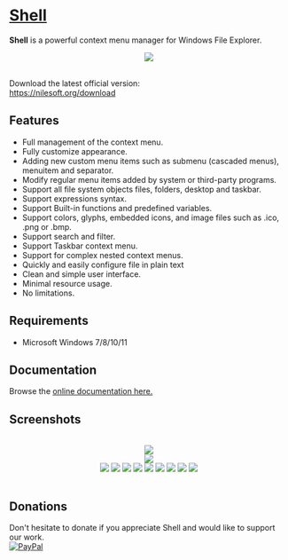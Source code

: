# [Shell](https://nilesoft.org)
**Shell** is a powerful context menu manager for Windows File Explorer.

<p align="center">
 <img src="https://www.nilesoft.org/images/logo-256.png">
 <br>
 <br>
</p>

Download the latest official version:  
https://nilesoft.org/download

Features
------------------
* Full management of the context menu.
* Fully customize appearance.
* Adding new custom menu items such as submenu (cascaded menus), menuitem and separator.
* Modify regular menu items added by system or third-party programs.
* Support all file system objects files, folders, desktop and taskbar.
* Support expressions syntax.
* Support Built-in functions and predefined variables.
* Support colors, glyphs, embedded icons, and image files such as .ico, .png or .bmp.
* Support search and filter.
* Support Taskbar context menu.
* Support for complex nested context menus.
* Quickly and easily configure file in plain text
* Clean and simple user interface.
* Minimal resource usage.
* No limitations.


Requirements
------------------
  * Microsoft Windows 7/8/10/11 


Documentation
------------------
Browse the [online documentation here.](https://nilesoft.org/docs)


Screenshots
------------------
<p align="center">
 <br><img src="https://www.nilesoft.org/images/screenshots/dev.png">
 <br><img src="https://www.nilesoft.org/images/screenshots/fm.png">
 <br><img src="https://www.nilesoft.org/images/screenshots/desktop.png">
 <img src="https://www.nilesoft.org/images/screenshots/ss1.png">
 <img src="https://www.nilesoft.org/images/screenshots/ss2.png">
 <img src="https://www.nilesoft.org/images/screenshots/ss3.png">
 <img src="https://www.nilesoft.org/images/screenshots/ss4.png">
 <img src="https://www.nilesoft.org/images/screenshots/ss5.png">
 <img src="https://www.nilesoft.org/images/screenshots/ss6.png">
 <img src="https://www.nilesoft.org/images/screenshots/ss7.png">
 <img src="https://nilesoft.org/images/screenshots/columns.png">
 <br>
 <br>
</p>

Donations
------------------
Don't hesitate to donate if you appreciate Shell and would like to support our work.  
[![PayPal](https://www.paypalobjects.com/webstatic/de_DE/i/de-pp-logo-100px.png)](https://www.paypal.me/nilesoft/10)

